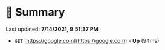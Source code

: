 # 📖 Summary
Last updated: **7/14/2021, 9:51:37 PM**

- `GET` [https://google.com](https://google.com) - **Up** (94ms)

